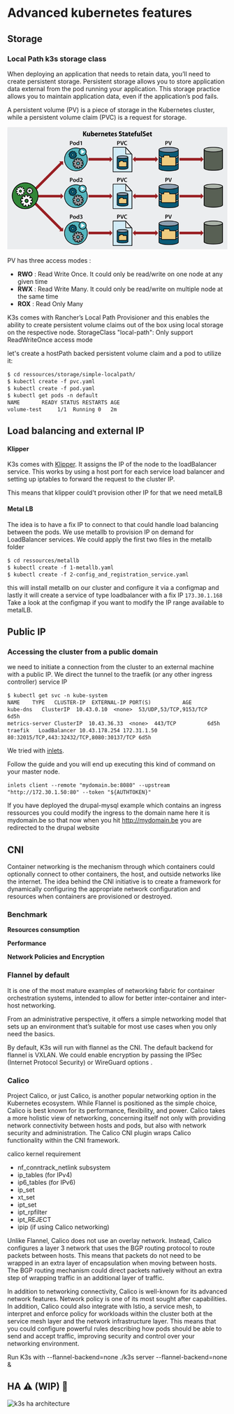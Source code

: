 # Advanced kubernetes features

## Storage

### Local Path k3s storage class

When deploying an application that needs to retain data, you’ll need to create persistent storage. Persistent storage allows you to store application data external from the pod running your application. This storage practice allows you to maintain application data, even if the application’s pod fails.

A persistent volume (PV) is a piece of storage in the Kubernetes cluster, while a persistent volume claim (PVC) is a request for storage.

![](img/persistentstorage.png)

PV has three access modes : 

- **RWO** : Read Write Once. It could only be read/write on one node at any given time
- **RWX** : Read Write Many. It could only be read/write on multiple node at the same time
- **ROX** : Read Only Many

K3s comes with Rancher’s Local Path Provisioner and this enables the ability to create persistent volume claims out of the box using local storage on the respective node.
StorageClass "local-path": Only support ReadWriteOnce access mode

let's create a hostPath backed persistent volume claim and a pod to utilize it:

```
$ cd ressources/storage/simple-localpath/
$ kubectl create -f pvc.yaml
$ kubectl create -f pod.yaml
$ kubectl get pods -n default
NAME       READY STATUS RESTARTS AGE
volume-test     1/1  Running 0   2m

```

## Load balancing and external IP

#### Klipper

K3s comes with [Klipper](https://github.com/rancher/klipper-lb). It assigns the IP of the node to the loadBalancer service. This works by using a host port for each service load balancer and setting up iptables to forward the request to the cluster IP.

This means that klipper could't provision other IP for that we need metalLB

#### Metal LB

The idea is to have a fix IP to connect to that could handle load balancing between the pods. We use metallb to provision IP on demand for LoadBalancer services.
We could apply the first two files in the metallb folder

```
$ cd ressources/metallb
$ kubectl create -f 1-metallb.yaml
$ kubectl create -f 2-config_and_registration_service.yaml
```

this will install metallb on our cluster and configure it via a configmap
and lastly it will create a service of type loadbalancer with a fix IP `173.30.1.168`
Take a look at the configmap if you want to modify the IP range available to metalLB.

## Public IP

### Accessing the cluster from a public domain

we need to initiate a connection from the cluster to an external machine with a public IP. We direct the tunnel to the traefik (or any other ingress controller) service IP

```
$ kubectl get svc -n kube-system
NAME    TYPE   CLUSTER-IP  EXTERNAL-IP PORT(S)          AGE
kube-dns   ClusterIP  10.43.0.10  <none>  53/UDP,53/TCP,9153/TCP      6d5h
metrics-server ClusterIP  10.43.36.33  <none>  443/TCP          6d5h
traefik   LoadBalancer 10.43.178.254 172.31.1.50 80:32015/TCP,443:32432/TCP,8080:30137/TCP 6d5h
```

We tried with [inlets](https://github.com/inlets/inlets).

Follow the guide and you will end up executing this kind of command on your master node.

```
inlets client --remote "mydomain.be:8080" --upstream "http://172.30.1.50:80" --token "${AUTHTOKEN}"
```

If you have deployed the drupal-mysql example which contains an ingress ressources you could modify the ingress to the domain name here it is mydomain.be so that now when you hit http://mydomain.be you are redirected to the drupal website

## CNI

Container networking is the mechanism through which containers could optionally connect to other containers, the host, and outside networks like the internet.
The idea behind the CNI initiative is to create a framework for dynamically configuring the appropriate network configuration and resources when containers are provisioned or destroyed.

### Benchmark

**Resources consumption**

**Performance**

**Network Policies and Encryption**

### Flannel by default

It is one of the most mature examples of networking fabric for container orchestration systems, intended to allow for better inter-container and inter-host networking.

From an administrative perspective, it offers a simple networking model that sets up an environment that’s suitable for most use cases when you only need the basics.

By default, K3s will run with flannel as the CNI.
The default backend for flannel is VXLAN. We could enable encryption by passing the IPSec (Internet Protocol Security) or WireGuard options .

### Calico

Project Calico, or just Calico, is another popular networking option in the Kubernetes ecosystem. While Flannel is positioned as the simple choice, Calico is best known for its performance, flexibility, and power. Calico takes a more holistic view of networking, concerning itself not only with providing network connectivity between hosts and pods, but also with network security and administration. The Calico CNI plugin wraps Calico functionality within the CNI framework.

calico kernel requirement

- nf_conntrack_netlink subsystem
- ip_tables (for IPv4)
- ip6_tables (for IPv6)
- ip_set
- xt_set
- ipt_set
- ipt_rpfilter
- ipt_REJECT
- ipip (if using Calico networking)

Unlike Flannel, Calico does not use an overlay network. Instead, Calico configures a layer 3 network that uses the BGP routing protocol to route packets between hosts. This means that packets do not need to be wrapped in an extra layer of encapsulation when moving between hosts. The BGP routing mechanism could direct packets natively without an extra step of wrapping traffic in an additional layer of traffic.

In addition to networking connectivity, Calico is well-known for its advanced network features. Network policy is one of its most sought after capabilities. In addition, Calico could also integrate with Istio, a service mesh, to interpret and enforce policy for workloads within the cluster both at the service mesh layer and the network infrastructure layer. This means that you could configure powerful rules describing how pods should be able to send and accept traffic, improving security and control over your networking environment.

Run K3s with --flannel-backend=none
./k3s server --flannel-backend=none &

## HA :warning: (WIP) :construction_worker:

![k3s ha architecture](resources/ha/k3s-ha-architecture.svg)
